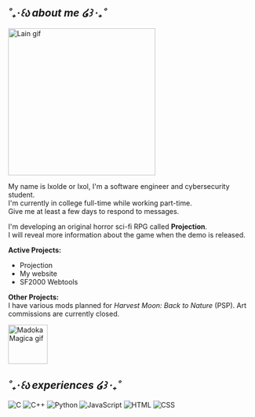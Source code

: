 ## ***˚₊‧꒰ა about me ໒꒱ ‧₊˚***

<p align="left">
  <img src="https://fauux.neocities.org/1367109547_2.gif" alt="Lain gif" width="300" />
</p>

My name is Ixolde or Ixol, I'm a software engineer and cybersecurity student.  
I'm currently in college full-time while working part-time.  
Give me at least a few days to respond to messages.

I'm developing an original horror sci-fi RPG called **Projection**.  
I will reveal more information about the game when the demo is released.

**Active Projects:**
- Projection
- My website
- SF2000 Webtools

**Other Projects:**  
I have various mods planned for *Harvest Moon: Back to Nature* (PSP).
Art commissions are currently closed.

<img src="https://i.pinimg.com/originals/9d/dd/0c/9ddd0cf77c1d495dd57e8ca2a37a7906.gif" alt="Madoka Magica gif" width="80" align="left" />
<br clear="left" />

## ***˚₊‧꒰ა experiences ໒꒱ ‧₊˚***
<div align="left">

  ![C](https://img.shields.io/badge/C-00599C?logo=c&logoColor=white)
  ![C++](https://img.shields.io/badge/C++-00599C?logo=c%2B%2B&logoColor=white)
  ![Python](https://img.shields.io/badge/Python-3776AB?logo=python&logoColor=white)
  ![JavaScript](https://img.shields.io/badge/JavaScript-F7DF1E?logo=javascript&logoColor=black)
  ![HTML](https://img.shields.io/badge/HTML5-E34F26?logo=html5&logoColor=white)
  ![CSS](https://img.shields.io/badge/CSS3-1572B6?logo=css3&logoColor=white)

</div>
